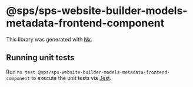 # @sps/sps-website-builder-models-metadata-frontend-component

This library was generated with [Nx](https://nx.dev).

## Running unit tests

Run `nx test @sps/sps-website-builder-models-metadata-frontend-component` to execute the unit tests via [Jest](https://jestjs.io).

